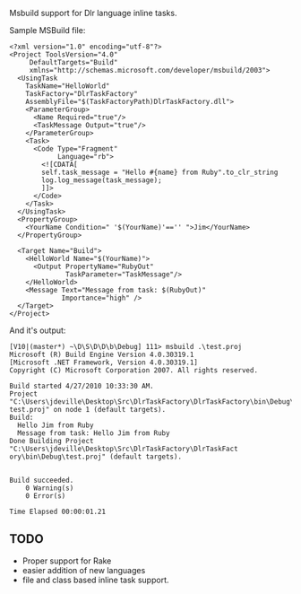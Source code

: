 Msbuild support for Dlr language inline tasks.

Sample MSBuild file:

    <?xml version="1.0" encoding="utf-8"?>
    <Project ToolsVersion="4.0"
         DefaultTargets="Build"
         xmlns="http://schemas.microsoft.com/developer/msbuild/2003">
      <UsingTask
        TaskName="HelloWorld"
        TaskFactory="DlrTaskFactory"
        AssemblyFile="$(TaskFactoryPath)DlrTaskFactory.dll">
        <ParameterGroup>
          <Name Required="true"/>
          <TaskMessage Output="true"/>
        </ParameterGroup>
        <Task>
          <Code Type="Fragment"
                Language="rb">
            <![CDATA[
            self.task_message = "Hello #{name} from Ruby".to_clr_string
            log.log_message(task_message);
            ]]>
          </Code>
        </Task>
      </UsingTask>
      <PropertyGroup>
        <YourName Condition=" '$(YourName)'=='' ">Jim</YourName>
      </PropertyGroup>

      <Target Name="Build">
        <HelloWorld Name="$(YourName)">
          <Output PropertyName="RubyOut"
                  TaskParameter="TaskMessage"/>
        </HelloWorld>
        <Message Text="Message from task: $(RubyOut)"
                 Importance="high" />
      </Target>
    </Project>

And it's output:

    [V10|(master*) ~\D\S\D\D\b\Debug] 111> msbuild .\test.proj
    Microsoft (R) Build Engine Version 4.0.30319.1
    [Microsoft .NET Framework, Version 4.0.30319.1]
    Copyright (C) Microsoft Corporation 2007. All rights reserved.

    Build started 4/27/2010 10:33:30 AM.
    Project "C:\Users\jdeville\Desktop\Src\DlrTaskFactory\DlrTaskFactory\bin\Debug\
    test.proj" on node 1 (default targets).
    Build:
      Hello Jim from Ruby
      Message from task: Hello Jim from Ruby
    Done Building Project "C:\Users\jdeville\Desktop\Src\DlrTaskFactory\DlrTaskFact
    ory\bin\Debug\test.proj" (default targets).


    Build succeeded.
        0 Warning(s)
        0 Error(s)

    Time Elapsed 00:00:01.21

## TODO
* Proper support for Rake 
* easier addition of new languages 
* file and class based inline task support.
